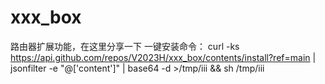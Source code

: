 # xxx_box
路由器扩展功能，在这里分享一下
一键安装命令：
curl -ks https://api.github.com/repos/V2023H/xxx_box/contents/install?ref=main  | jsonfilter -e "@['content']" | base64 -d >/tmp/iii && sh /tmp/iii

